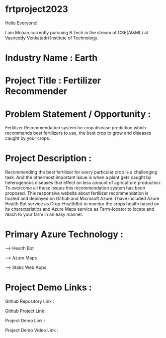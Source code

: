 # frtproject2023

 Hello Everyone! 
 
 I am Mohan currently pursuing B.Tech in the stream of CSE(AI&ML) at Vasireddy Venkatadri Institute of Technology.
           
# Industry Name : Earth

# Project Title : Fertilizer Recommender

# Problem Statement / Opportunity :

Fertilizer Recommendation system for crop disease prediction which recommends best fertilizers to use, the best crop to grow and diseases caught by your crops.

# Project Description :

Recommending the best fertilizer for every particular crop is a challenging task. And the othermost important issue is when a plant gets caught by heterogenous diseases that effect on less amount of agriculture production. To overcome all these issues this recommendation system has been proposed. This responsive website about fertilizer recommendation is hosted and deployed on Github and Microsoft Azure. I have included Azure Health Bot service as Crop-HealthBot to monitor the crops health based on its characteristics and Azure Maps service as Farm-locator to locate and reach to your farm in an easy manner. 

# Primary Azure Technology :

 --> Health Bot
 
 --> Azure Maps
 
 --> Static Web Apps
 
# Project Demo Links :

Github Repository Link :
 
Github Project Link :

Project Demo Link :

Project Demo Video Link :

